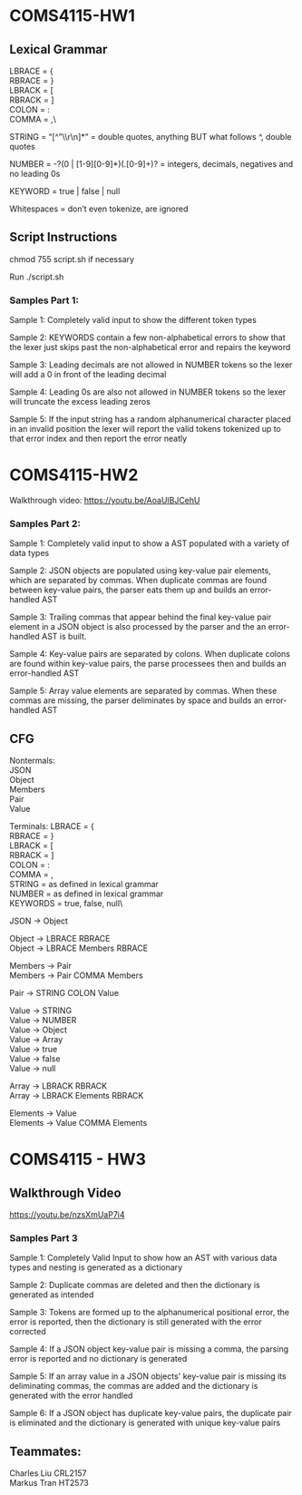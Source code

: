 # COMS4115-HW1

## Lexical Grammar

LBRACE = {\
RBRACE = }\
LBRACK = [\
RBRACK = ]\
COLON = :\
COMMA = ,\

STRING = “[^”\\\r\n]*” = double quotes, anything BUT what follows ^, double quotes

NUMBER = -?(0 | [1-9][0-9]*)(\.[0-9]+)? = integers, decimals, negatives and no leading 0s 

KEYWORD = true | false | null

Whitespaces = don’t even tokenize, are ignored

## Script Instructions

chmod 755 script.sh if necessary

Run ./script.sh      

### Samples Part 1:

Sample 1: Completely valid input to show the different token types

Sample 2: KEYWORDS contain a few non-alphabetical errors to show that the lexer just skips past the non-alphabetical error and repairs the keyword

Sample 3: Leading decimals are not allowed in NUMBER tokens so the lexer will add a 0 in front of the leading decimal

Sample 4: Leading 0s are also not allowed in NUMBER tokens so the lexer will truncate the excess leading zeros

Sample 5: If the input string has a random alphanumerical character placed in an invalid position the lexer will report the valid tokens tokenized up to that error index and then report the error neatly


# COMS4115-HW2

Walkthrough video: https://youtu.be/AoaUlBJCehU

### Samples Part 2:

Sample 1: Completely valid input to show a AST populated with a variety of data types

Sample 2: JSON objects are populated using key-value pair elements, which are separated by commas. When duplicate commas are found between key-value pairs, the parser eats them up and builds an error-handled AST

Sample 3: Trailing commas that appear behind the final key-value pair element in a JSON object is also processed by the parser and the an error-handled AST is built.

Sample 4: Key-value pairs are separated by colons. When duplicate colons are found within key-value pairs, the parse processees then and builds an error-handled AST

Sample 5: Array value elements are separated by commas. When these commas are missing, the parser deliminates by space and builds an error-handled AST

## CFG
Nontermals:\
JSON\
Object\
Members\
Pair\
Value

Terminals:
LBRACE = {\
RBRACE = }\
LBRACK = [\
RBRACK = ]\
COLON = :\
COMMA = ,\
STRING = as defined in lexical grammar\
NUMBER = as defined in lexical grammar\
KEYWORDS = true, false, null\

JSON → Object

Object → LBRACE RBRACE\
Object → LBRACE Members RBRACE

Members → Pair\
Members → Pair COMMA Members

Pair → STRING COLON Value

Value → STRING\
Value → NUMBER\
Value → Object\
Value → Array\
Value → true\
Value → false\
Value → null

Array → LBRACK RBRACK\
Array → LBRACK Elements RBRACK

Elements → Value\
Elements → Value COMMA Elements

# COMS4115 - HW3

## Walkthrough Video

https://youtu.be/nzsXmUaP7i4

### Samples Part 3
Sample 1: Completely Valid Input to show how an AST with various data types and nesting is generated as a dictionary

Sample 2: Duplicate commas are deleted and then the dictionary is generated as intended

Sample 3: Tokens are formed up to the alphanumerical positional error, the error is reported, then the dictionary is still generated with the error corrected

Sample 4: If a JSON object key-value pair is missing a comma, the parsing error is reported and no dictionary is generated

Sample 5: If an array value in a JSON objects' key-value pair is missing its deliminating commas, the commas are added and the dictionary is generated with the error handled

Sample 6: If a JSON object has duplicate key-value pairs, the duplicate pair is eliminated and the dictionary is generated with unique key-value pairs

## Teammates:

Charles Liu CRL2157\
Markus Tran HT2573

